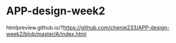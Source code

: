 # APP-design-week2
htmlpreview.github.io/?https://github.com/chenie233/APP-design-week2/blob/master/A/index.html

